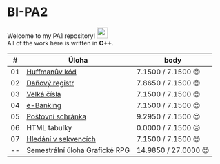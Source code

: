 # BI-PA2

Welcome to my PA1 repository! <img src="https://media.giphy.com/media/hvRJCLFzcasrR4ia7z/giphy.gif" width="25px">  
All of the work here is written in **C++**.

| # | Úloha            | body  |
|---|---------------|-------|
| 01| [Huffmanův kód](https://github.com/zunigjor/BI-PA2/tree/master/Progtest_1)	| 7.1500 / 7.1500 :blush:	|
| 02| [Daňový registr](https://github.com/zunigjor/BI-PA2/tree/master/Progtest_2)	|	7.8650 / 7.1500 :blush:	|
| 03| [Velká čísla](https://github.com/zunigjor/BI-PA2/tree/master/Progtest_3)	| 7.1500 / 7.1500 :blush:	|
| 04| [e-Banking](https://github.com/zunigjor/BI-PA2/tree/master/Progtest_4)	| 7.1500 / 7.1500 :blush:	|
| 05| [Poštovní schránka](https://github.com/zunigjor/BI-PA2/tree/master/Progtest_5)	| 9.2950 / 7.1500 :heart_eyes:	|
| 06| 	HTML tabulky	| 	0.0000 / 7.1500 :disappointed_relieved:	|
| 07| [Hledání v sekvencích](https://github.com/zunigjor/BI-PA2/tree/master/Progtest_7)	| 	7.1500 / 7.1500 :blush: |
| --|Semestrální úloha 	Grafické RPG	| 14.9850 / 27.0000 :blush:	|
